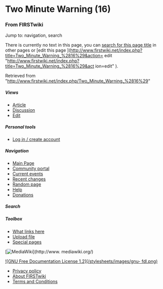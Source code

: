 # Two Minute Warning (16)

### From FIRSTwiki

Jump to: navigation, search

There is currently no text in this page, you can [search for this page
title](/index.php/Special:Search/Two_Minute_Warning_%2816%29
"Special:Search/Two Minute Warning \(16\)" ) in other pages or [edit this page
](http://www.firstwiki.net/index.php?title=Two_Minute_Warning_%2816%29&action=
edit "http://www.firstwiki.net/index.php?title=Two_Minute_Warning_%2816%29&act
ion=edit" ).

Retrieved from
"<http://www.firstwiki.net/index.php/Two_Minute_Warning_%2816%29>"

##### Views

  * [Article](/index.php?title=Two_Minute_Warning_%2816%29&action=edit)
  * [Discussion](/index.php?title=Talk:Two_Minute_Warning_%2816%29&action=edit)
  * [Edit](/index.php?title=Two_Minute_Warning_%2816%29&action=edit)

##### Personal tools

  * [Log in / create account](/index.php?title=Special:Userlogin&returnto=Two_Minute_Warning_\(16\))

[](/index.php/Main_Page "Main Page" )

##### Navigation

  * [Main Page](/index.php/Main_Page)
  * [Community portal](/index.php/FIRSTwiki:Community_portal)
  * [Current events](/index.php/Current_events)
  * [Recent changes](/index.php/Special:Recentchanges)
  * [Random page](/index.php/Special:Random)
  * [Help](/index.php/Help:Contents)
  * [Donations](/index.php/FIRSTwiki:Site_support)

##### Search



##### Toolbox

  * [What links here](/index.php/Special:Whatlinkshere/Two_Minute_Warning_%2816%29)
  * [Upload file](/index.php/Special:Upload)
  * [Special pages](/index.php/Special:Specialpages)

[![MediaWiki](/skins/common/images/poweredby_mediawiki_88x31.png)](http://www.
mediawiki.org/)

[![GNU Free Documentation License 1.2](/stylesheets/images/gnu-
fdl.png)](http://www.gnu.org/copyleft/fdl.html)

  * [Privacy policy](/index.php/FIRSTwiki:Privacy_policy "FIRSTwiki:Privacy policy" )
  * [About FIRSTwiki](/index.php/FIRSTwiki:About "FIRSTwiki:About" )
  * [Terms and Conditions](/index.php/FIRSTwiki:Terms_and_conditions "FIRSTwiki:Terms and conditions" )

